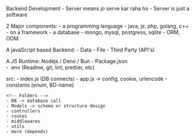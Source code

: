 Backend Development 
    - Server means jo serve kar raha ho
    - Server is just a software

2 Major components:
    - a programming language
        - java, js, php, golang, c++ - on a framework
    - a database
        - mongo, mysql, postgress, sqlite - ORM, ODM

A javaScript based Backend:
    - Data
    - File
    - Third Party (API's)

A JS Runtime: Nodejs / Deno / Bun
    - Package.json  
    - .env (Readme, git, lint, prettier, etc)

src: 
    <!-- Files -->
    - index.js (DB connects)
    - app.js -> config, cookie, urlencode 
    - constants (enum, BD-name)

    <!-- Folders -->
    - DB -> database call 
    - Models -> schema or structure design 
    - controllers
    - routes
    - middlewares
    - utils
    - more (depends)

